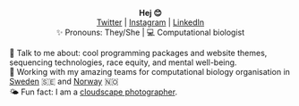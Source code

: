<p align="center">
  <b>Hej 😊</b><br>
  <a href="https://twitter.com/_nazeefatima">Twitter</a> |
  <a href="https://www.instagram.com/zeeef/">Instagram</a> |
  <a href="https://www.linkedin.com/in/nazeefafatima/">LinkedIn</a><br>
  ✨ Pronouns: They/She |
  💻 Computational biologist <br>
</p>

💬 Talk to me about: cool programming packages and website themes, sequencing technologies, race equity, and mental well-being. <br>
🌸 Working with my amazing teams for computational biology organisation in [Sweden](https://github.com/RSG-Sweden) 🇸🇪 and [Norway](https://rsg-norway.iscbsc.org) 🇳🇴 <br>
🌤 Fun fact: I am a [cloudscape photographer](https://www.flickr.com/photos/nazeefafatima/albums/72157630074604590).
